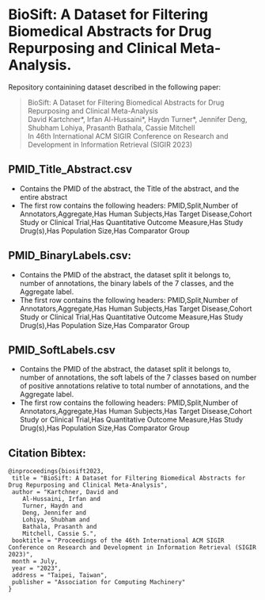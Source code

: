 # BioSift: A Dataset for Filtering Biomedical Abstracts for Drug Repurposing and Clinical Meta-Analysis. 

Repository containining dataset described in the following paper:

> BioSift: A Dataset for Filtering Biomedical Abstracts for Drug Repurposing and Clinical Meta-Analysis <br>
> David Kartchner*, Irfan Al-Hussaini*, Haydn Turner*, Jennifer Deng, Shubham Lohiya, Prasanth Bathala, Cassie Mitchell <br>
> In 46th International ACM SIGIR Conference on Research and Development in Information Retrieval (SIGIR 2023)

## PMID_Title_Abstract.csv
- Contains the PMID of the abstract, the Title of the abstract, and the entire abstract
- The first row contains the following headers: PMID,Split,Number of Annotators,Aggregate,Has Human Subjects,Has Target Disease,Cohort Study or Clinical Trial,Has Quantitative Outcome Measure,Has Study Drug(s),Has Population Size,Has Comparator Group


## PMID_BinaryLabels.csv:
- Contains the PMID of the abstract, the dataset split it belongs to, number of annotations, the binary labels of the 7 classes, and the Aggregate label.
- The first row contains the following headers: PMID,Split,Number of Annotators,Aggregate,Has Human Subjects,Has Target Disease,Cohort Study or Clinical Trial,Has Quantitative Outcome Measure,Has Study Drug(s),Has Population Size,Has Comparator Group


## PMID_SoftLabels.csv
- Contains the PMID of the abstract, the dataset split it belongs to, number of annotations, the soft labels of the 7 classes based on number of positive annotations relative to total number of annotations, and the Aggregate label.
- The first row contains the following headers: PMID,Split,Number of Annotators,Aggregate,Has Human Subjects,Has Target Disease,Cohort Study or Clinical Trial,Has Quantitative Outcome Measure,Has Study Drug(s),Has Population Size,Has Comparator Group

## Citation Bibtex:
```
@inproceedings{biosift2023,
 title = "BioSift: A Dataset for Filtering Biomedical Abstracts for Drug Repurposing and Clinical Meta-Analysis",
 author = "Kartchner, David and 
    Al-Hussaini, Irfan and 
    Turner, Haydn and 
    Deng, Jennifer and
    Lohiya, Shubham and 
    Bathala, Prasanth and 
    Mitchell, Cassie S.",
 booktitle = "Proceedings of the 46th International ACM SIGIR Conference on Research and Development in Information Retrieval (SIGIR 2023)",
 month = July,
 year = "2023",
 address = "Taipei, Taiwan",
 publisher = "Association for Computing Machinery"
}
```
